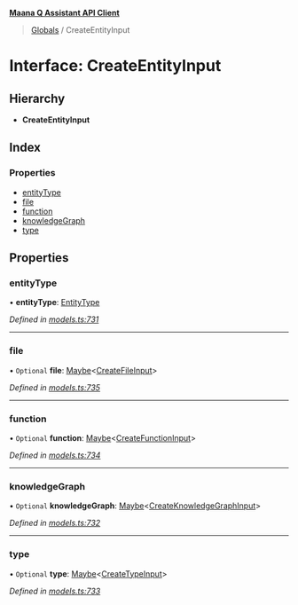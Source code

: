 **[Maana Q Assistant API Client](../README.md)**

> [Globals](../README.md) / CreateEntityInput

# Interface: CreateEntityInput

## Hierarchy

* **CreateEntityInput**

## Index

### Properties

* [entityType](createentityinput.md#entitytype)
* [file](createentityinput.md#file)
* [function](createentityinput.md#function)
* [knowledgeGraph](createentityinput.md#knowledgegraph)
* [type](createentityinput.md#type)

## Properties

### entityType

•  **entityType**: [EntityType](../enums/entitytype.md)

*Defined in [models.ts:731](https://github.com/maana-io/q-assistant-client/blob/18eccdb/src/models.ts#L731)*

___

### file

• `Optional` **file**: [Maybe](../README.md#maybe)\<[CreateFileInput](createfileinput.md)>

*Defined in [models.ts:735](https://github.com/maana-io/q-assistant-client/blob/18eccdb/src/models.ts#L735)*

___

### function

• `Optional` **function**: [Maybe](../README.md#maybe)\<[CreateFunctionInput](createfunctioninput.md)>

*Defined in [models.ts:734](https://github.com/maana-io/q-assistant-client/blob/18eccdb/src/models.ts#L734)*

___

### knowledgeGraph

• `Optional` **knowledgeGraph**: [Maybe](../README.md#maybe)\<[CreateKnowledgeGraphInput](createknowledgegraphinput.md)>

*Defined in [models.ts:732](https://github.com/maana-io/q-assistant-client/blob/18eccdb/src/models.ts#L732)*

___

### type

• `Optional` **type**: [Maybe](../README.md#maybe)\<[CreateTypeInput](createtypeinput.md)>

*Defined in [models.ts:733](https://github.com/maana-io/q-assistant-client/blob/18eccdb/src/models.ts#L733)*
